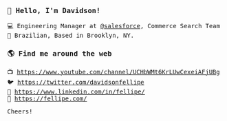 
<samp>

### 👋 Hello, I'm Davidson!

💻 Engineering Manager at [@salesforce](https://www.salesforce.com/), Commerce Search Team <br>
🏡 Brazilian, Based in Brooklyn, NY. 

### 🌎 Find me around the web

📺 https://www.youtube.com/channel/UCHbWMt6KrLUwCexeiAFjUBg <br>
🐦 https://twitter.com/davidsonfellipe <br>
💼 https://www.linkedin.com/in/fellipe/ <br>
🚀 https://fellipe.com/ <br>

Cheers!

</samp>
